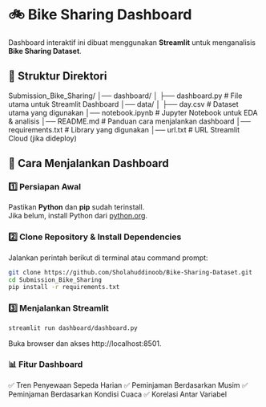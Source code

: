 # 🚲 Bike Sharing Dashboard

Dashboard interaktif ini dibuat menggunakan **Streamlit** untuk menganalisis **Bike Sharing Dataset**.

## 📂 Struktur Direktori
Submission_Bike_Sharing/ │── dashboard/ │ ├── dashboard.py # File utama untuk Streamlit Dashboard │── data/ │ ├── day.csv # Dataset utama yang digunakan │── notebook.ipynb # Jupyter Notebook untuk EDA & analisis │── README.md # Panduan cara menjalankan dashboard │── requirements.txt # Library yang digunakan │── url.txt # URL Streamlit Cloud (jika dideploy)

## 🚀 Cara Menjalankan Dashboard

### 1️⃣ **Persiapan Awal**
Pastikan **Python** dan **pip** sudah terinstall.  
Jika belum, install Python dari [python.org](https://www.python.org/).

### 2️⃣ **Clone Repository & Install Dependencies**
Jalankan perintah berikut di terminal atau command prompt:
```sh
git clone https://github.com/Sholahuddinoob/Bike-Sharing-Dataset.git
cd Submission_Bike_Sharing
pip install -r requirements.txt
```

### 3️⃣ **Menjalankan Streamlit**
```sh
streamlit run dashboard/dashboard.py
```
Buka browser dan akses http://localhost:8501.

### 📊 **Fitur Dashboard**
✅ Tren Penyewaan Sepeda Harian
✅ Peminjaman Berdasarkan Musim
✅ Peminjaman Berdasarkan Kondisi Cuaca
✅ Korelasi Antar Variabel
